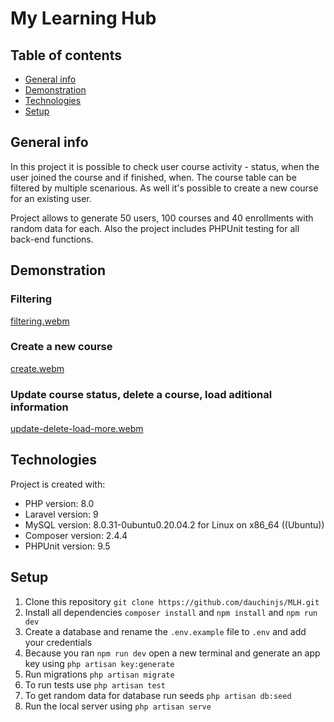 # My Learning Hub

## Table of contents
* [General info](#general-info)
* [Demonstration](#demonstration)
* [Technologies](#technologies)
* [Setup](#setup)

## General info

In this project it is possible to check user course activity - status, when the user joined the course and if finished, when. The course table can be filtered by multiple scenarious. As well it's possible to create a new course for an existing user.

Project allows to generate 50 users, 100 courses and 40 enrollments with random data for each. Also the project includes PHPUnit testing for all back-end functions.

## Demonstration

### Filtering
[filtering.webm](https://user-images.githubusercontent.com/93677423/226911481-8078f8fb-00eb-419e-97cf-b15acde83891.webm)

### Create a new course
[create.webm](https://user-images.githubusercontent.com/93677423/226911440-32179de4-9a25-474a-85b9-3e8515c6e78f.webm)

### Update course status, delete a course, load aditional information
[update-delete-load-more.webm](https://user-images.githubusercontent.com/93677423/226911553-1cc89f86-bcc3-441e-b1e1-f1d6d98dc2c2.webm)

## Technologies

Project is created with:
* PHP version: 8.0
* Laravel version: 9
* MySQL version: 8.0.31-0ubuntu0.20.04.2 for Linux on x86_64 ((Ubuntu))
* Composer version: 2.4.4
* PHPUnit version: 9.5

## Setup

1. Clone this repository `git clone https://github.com/dauchinjs/MLH.git`
2. Install all dependencies `composer install` and `npm install` and `npm run dev`
3. Create a database and rename the `.env.example` file to `.env` and add your credentials
4. Because you ran `npm run dev` open a new terminal and generate an app key using `php artisan key:generate`
5. Run migrations `php artisan migrate`
6. To run tests use `php artisan test`
7. To get random data for database run seeds `php artisan db:seed`
8. Run the local server using `php artisan serve`
